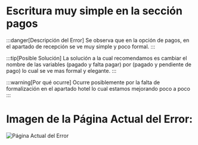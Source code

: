 # Escritura muy simple en la sección pagos

:::danger[Descripción del Error]
Se observa que en la opción de pagos, en el apartado de recepción se ve muy simple y poco formal.
:::

:::tip[Posible Solución]
La solución a la cual recomendamos es cambiar el nombre de las variables (pagado y falta pagar) por (pagado y pendiente de pago) lo cual se ve mas formal y elegante.
:::

:::warning[Por qué ocurre]
Ocurre posiblemente por la falta de formalización en el apartado hotel lo cual estamos mejorando poco a poco
:::

# Imagen de la Página Actual del Error:
![Página Actual del Error](./img/d1.png)